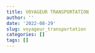 ```yaml
---
title: VOYAGEUR TRANSPORTATION
author: ''
date: '2022-08-29'
slug: voyageur_transportation
categories: []
tags: []
---
```

